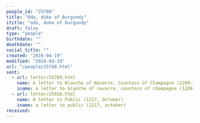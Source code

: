 ```yaml
---
people_id: "25788"
title: "Odo, duke of Burgundy"
ititle: "odo, duke of burgundy"
draft: false
type: "people"
birthdate: ""
deathdate: ""
social_title: ""
created: "2016-04-19"
modified: "2016-04-19"
url: "/people/25788.html"
sent:
  - url: letter/25789.html
    name: A letter to Blanche of Navarre, Countess of Champagne (1209-10, January.)
    iname: a letter to blanche of navarre, countess of champagne (1209-10, january.)
  - url: letter/25816.html
    name: A letter to Public (1217, October)
    iname: a letter to public (1217, october)
received:
---
```

